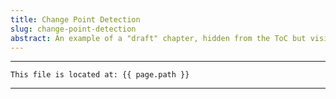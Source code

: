 ```yaml
---
title: Change Point Detection
slug: change-point-detection
abstract: An example of a "draft" chapter, hidden from the ToC but visible in the outline.
---
```



---
```
This file is located at: {{ page.path }}
```
---



